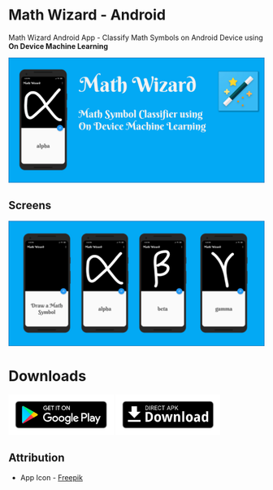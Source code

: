 # Math Wizard - Android

Math Wizard Android App - Classify Math Symbols on Android Device using **On Device Machine Learning**

![Math Wizard Banner](art/feature_graphics.png)

## Screens

![Wordlist Screens](art/screenshots/all-screenshots.png)

# Downloads

[<img src="art/google-play-badge.png" alt="Get it on Google Play" height="80">](https://play.google.com/store/apps/details?id=com.adityakamble49.mathwizard)
[<img src="art/direct-apk-download.png" alt="Direct apk download" height="80">](https://github.com/adityakamble49/math-wizard-android/releases/download/0.1/math-wizard-v0.1.apk)

## Attribution

- App Icon - <a href="https://www.flaticon.com/authors/freepik" title="Freepik">Freepik</a>
